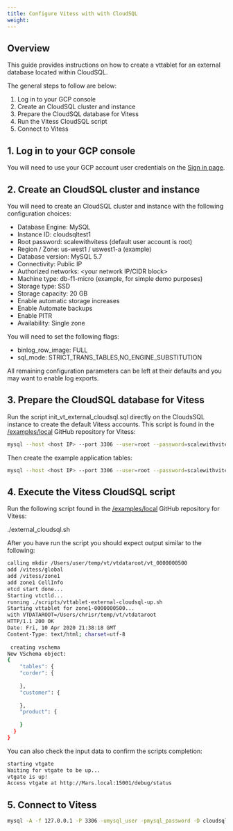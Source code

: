```yaml
---
title: Configure Vitess with with CloudSQL
weight: 
---
```


## Overview

This guide provides instructions on how to create a vttablet for an external database located within CloudSQL. 

The general steps to follow are below:

1. Log in to your GCP console
2. Create an CloudSQL cluster and instance 
3. Prepare the CloudSQL database for Vitess
4. Run the Vitess CloudSQL script 
5. Connect to Vitess  

## 1. Log in to your GCP console

You will need to use your GCP account user credentials on the [Sign in page](https://console.cloud.google.com/).

## 2. Create an CloudSQL cluster and instance 

You will need to create an CloudSQL cluster and instance with the following configuration choices:

* Database Engine: MySQL
* Instance ID: cloudsqltest1
* Root password: scalewithvitess (default user account is root)
* Region / Zone:  us-west1 / uswest1-a (example)
* Database version: MySQL 5.7
* Connectivity: Public IP
* Authorized networks: <your network IP/CIDR block>
* Machine type: db-f1-micro  (example, for simple demo purposes)
* Storage type: SSD
* Storage capacity: 20 GB
* Enable automatic storage increases
* Enable Automate backups
* Enable PITR
* Availability: Single zone
 
 You will need to set the following flags:
 
* binlog_row_image: FULL
* sql_mode: STRICT_TRANS_TABLES,NO_ENGINE_SUBSTITUTION
      
 All remaining configuration parameters can be left at their defaults and you may want to enable log exports.   

## 3. Prepare the CloudSQL database for Vitess

Run the script init_vt_external_cloudsql.sql directly on the CloudsSQL instance to create the default Vitess accounts. This script is found in the [/examples/local](https://github.com/vitessio/vitess/tree/master/examples/local) GitHub repository for Vitess:

```sh
mysql --host <host IP> --port 3306 --user=root --password=scalewithvitess < init_vt_external_cloudsql.sql 
```

Then create the example application tables:

```sh
mysql --host <host IP> --port 3306 --user=root --password=scalewithvitess -D cloudsqltest1 < create_commerce_schema.sql
```

## 4. Execute the Vitess CloudSQL script

Run the following script found in the [/examples/local](https://github.com/vitessio/vitess/tree/master/examples/local) GitHub repository for Vitess:

./external_cloudsql.sh

After you have run the script you should expect output similar to the following:

```sh
calling mkdir /Users/user/temp/vt/vtdataroot/vt_0000000500
add /vitess/global
add /vitess/zone1
add zone1 CellInfo
etcd start done...
Starting vtctld...
running ./scripts/vttablet-external-cloudsql-up.sh
Starting vttablet for zone1-0000000500...
with VTDATAROOT=/Users/chrisr/temp/vt/vtdataroot
HTTP/1.1 200 OK
Date: Fri, 10 Apr 2020 21:38:18 GMT
Content-Type: text/html; charset=utf-8
        
 creating vschema
New VSchema object:
{
    "tables": {
    "corder": {
        
    },
    "customer": {
        
    },
    "product": {
        
    }
  }
}
 ```
 
You can also check the input data to confirm the scripts completion:

 ```sh
starting vtgate
Waiting for vtgate to be up...
vtgate is up!
Access vtgate at http://Mars.local:15001/debug/status
 ```

## 5. Connect to Vitess

```sh
mysql -A -f 127.0.0.1 -P 3306 -umysql_user -pmysql_password -D cloudsqltest1
 ```


